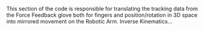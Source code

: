 This section of the code is responsible for translating the tracking data from the Force Feedback glove both for fingers and position/rotation in 3D space into mirrored movement on the Robotic Arm. Inverse Kinematics...
